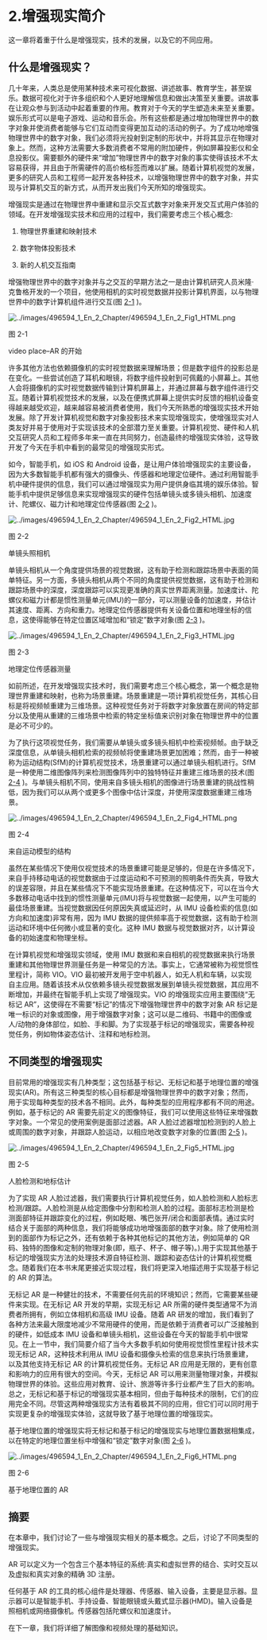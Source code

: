 # 2.增强现实简介

这一章将着重于什么是增强现实，技术的发展，以及它的不同应用。

## 什么是增强现实？

几十年来，人类总是使用某种技术来可视化数据、讲述故事、教育学生，甚至娱乐。数据可视化对于许多组织和个人更好地理解信息和做出决策至关重要。讲故事在让观众参与到活动中起着重要的作用。教育对于今天的学生塑造未来至关重要。娱乐形式可以是电子游戏、运动和音乐会。所有这些都是通过增加物理世界中的数字对象并使消费者能够与它们互动而变得更加互动的活动的例子。为了成功地增强物理世界中的数字对象，我们必须将光投射到定制的形状中，并将其显示在物理对象上。然而，这种方法需要大多数消费者不常用的附加硬件，例如屏幕投影仪和全息投影仪。需要额外的硬件来“增加”物理世界中的数字对象的事实使得该技术不太容易获得，并且由于所需硬件的高价格标签而难以扩展。随着计算机视觉的发展，更多的研究人员和工程师一起开发各种技术，以增强物理世界中的数字对象，并实现与计算机交互的新方式，从而开发出我们今天所知的增强现实。

增强现实是通过在物理世界中重建和显示交互式数字对象来开发交互式用户体验的领域。在开发增强现实技术和应用的过程中，我们需要考虑三个核心概念:

1.  物理世界重建和映射技术

2.  数字物体投影技术

3.  新的人机交互指南

增强物理世界中的数字对象并与之交互的早期方法之一是由计算机研究人员米隆·克鲁格开发的一个项目，他使用相机的实时视觉数据并投影计算机界面，以与物理世界中的数字计算机组件进行交互(图 [2-1](#Fig1) )。

![../images/496594_1_En_2_Chapter/496594_1_En_2_Fig1_HTML.png](../images/496594_1_En_2_Chapter/496594_1_En_2_Fig1_HTML.png)

图 2-1

video place–AR 的开始

许多其他方法也依赖摄像机的实时视觉数据来理解场景；但是数字组件的投影总是在变化。一些尝试创造了耳机和眼镜，将数字组件投射到可佩戴的小屏幕上。其他人会将摄像机的实时视觉数据传输到计算机屏幕上，并通过屏幕与数字组件进行交互。随着计算机视觉技术的发展，以及在便携式屏幕上提供实时反馈的相机设备变得越来越受欢迎，越来越容易被消费者使用，我们今天所熟悉的增强现实技术开始发展。除了开发计算机视觉和数字对象投影技术来实现增强现实，使增强现实对人类友好并易于使用对于实现该技术的全部潜力至关重要。计算机视觉、硬件和人机交互研究人员和工程师多年来一直在共同努力，创造最终的增强现实体验，这导致开发了今天在手机中看到的最常见的增强现实形式。

如今，智能手机，如 iOS 和 Android 设备，是让用户体验增强现实的主要设备，因为大多数智能手机都有强大的摄像头、传感器和地理定位硬件。通过利用智能手机中硬件提供的信息，我们可以通过增强现实为用户提供身临其境的娱乐体验。智能手机中提供足够信息来实现增强现实的硬件包括单镜头或多镜头相机、加速度计、陀螺仪、磁力计和地理定位传感器(图 [2-2](#Fig2) )。

![../images/496594_1_En_2_Chapter/496594_1_En_2_Fig2_HTML.jpg](../images/496594_1_En_2_Chapter/496594_1_En_2_Fig2_HTML.jpg)

图 2-2

单镜头照相机

单镜头相机从一个角度提供场景的视觉数据，这有助于检测和跟踪场景中表面的简单特征。另一方面，多镜头相机从两个不同的角度提供视觉数据，这有助于检测和跟踪场景中的深度，深度跟踪可以实现更准确的真实世界距离测量。加速度计、陀螺仪和磁力计都是惯性测量单元(IMU)的一部分，可以测量设备的加速度，并估计其速度、距离、方向和重力。地理定位传感器提供有关设备位置和地理坐标的信息，这使得能够在特定位置区域增加和“锁定”数字对象(图 [2-3](#Fig3) )。

![../images/496594_1_En_2_Chapter/496594_1_En_2_Fig3_HTML.jpg](../images/496594_1_En_2_Chapter/496594_1_En_2_Fig3_HTML.jpg)

图 2-3

地理定位传感器测量

如前所述，在开发增强现实技术时，我们需要考虑三个核心概念，第一个概念是物理世界重建和映射，也称为场景重建。场景重建是一项计算机视觉任务，其核心目标是将视频帧重建为三维场景。这种视觉任务对于将数字对象放置在房间的特定部分以及使用从重建的三维场景中检索的特定坐标值来识别对象在物理世界中的位置是必不可少的。

为了执行这项视觉任务，我们需要从单镜头或多镜头相机中检索视频帧。由于缺乏深度信息，从单镜头相机检索的视频帧将使重建场景更加困难；然而，由于一种被称为运动结构(SfM)的计算机视觉技术，场景重建可以通过单镜头相机进行。SfM 是一种使用二维图像阵列来检测图像阵列中的独特特征并重建三维场景的技术(图 [2-4](#Fig4) )。与单镜头相机不同，使用来自多镜头相机的图像进行场景重建的挑战性稍低，因为我们可以从两个或更多个图像中估计深度，并使用深度数据重建三维场景。

![../images/496594_1_En_2_Chapter/496594_1_En_2_Fig4_HTML.png](../images/496594_1_En_2_Chapter/496594_1_En_2_Fig4_HTML.png)

图 2-4

来自运动模型的结构

虽然在某些情况下使用仅视觉技术的场景重建可能是足够的，但是在许多情况下，来自手持移动电话的视觉数据由于过度运动和不可预测的照明条件而失真，导致大的误差容限，并且在某些情况下不能实现场景重建。在这种情况下，可以在当今大多数移动电话中找到的惯性测量单元(IMU)将与视觉数据一起使用，以产生可能的最佳场景重建。当视觉数据因任何原因失真或延迟时，从 IMU 设备检索的信息(如方向和加速度)非常有用，因为 IMU 数据的提供频率高于视觉数据，这有助于检测运动和环境中任何微小或显著的变化。这种 IMU 数据与视觉数据对齐，以计算设备的初始速度和物理坐标。

在计算机视觉和增强现实领域，使用 IMU 数据和来自相机的视觉数据来执行场景重建和其他物理世界测量任务是一种常见的方法。事实上，它通常被称为视觉惯性里程计，简称 VIO。VIO 最初被开发用于空中机器人，如无人机和车辆，以实现自主应用。随着该技术从仅依赖多镜头视觉数据发展到单镜头视觉数据，其应用不断增加，并最终在智能手机上实现了增强现实。VIO 的增强现实应用主要围绕“无标记 AR”，这使得在不需要“标记”的情况下增强物理世界中的数字对象 AR 标记是唯一标识的对象或图像，用于增强数字对象；这可以是二维码、书籍中的图像或人/动物的身体部位，如脸、手和脚。为了实现基于标记的增强现实，需要各种视觉任务，例如物体姿态估计、注释和地标检测。

## 不同类型的增强现实

目前常用的增强现实有几种类型；这包括基于标记、无标记和基于地理位置的增强现实(AR)。所有这三种类型的核心目标都是增强物理世界中的数字对象；然而，用于实现每种类型的技术各不相同。此外，每种类型的应用程序都有不同的用途。例如，基于标记的 AR 需要先前定义的图像特征，我们可以使用这些特征来增强数字对象。一个常见的使用案例是面部过滤器。AR 人脸过滤器增加检测到的人脸上或周围的数字对象，并跟踪人脸运动，以相应地改变数字对象的位置(图 [2-5](#Fig5) )。

![../images/496594_1_En_2_Chapter/496594_1_En_2_Fig5_HTML.jpg](../images/496594_1_En_2_Chapter/496594_1_En_2_Fig5_HTML.jpg)

图 2-5

人脸检测和地标估计

为了实现 AR 人脸过滤器，我们需要执行计算机视觉任务，如人脸检测和人脸标志检测/跟踪。人脸检测是从给定图像中分割和检测人脸的过程。面部标志检测是检测面部特征并跟踪变化的过程，例如眨眼、嘴巴张开/闭合和面部表情。通过实时结合关于面部的两种信息，我们将能够成功地增强面部的数字对象。除了使用检测到的面部作为标记之外，还有依赖于各种其他标记的其他方法，例如简单的 QR 码、独特的图像和定制的物理对象(即，瓶子、杯子、帽子等)。).用于实现其他基于标记的增强现实方法的处理技术源自特征检测、跟踪和姿态估计的计算机视觉概念。随着我们在本书末尾更接近实现过程，我们将更深入地描述用于实现基于标记的 AR 的算法。

无标记 AR 是一种健壮的技术，不需要任何先前的环境知识；然而，它需要某些硬件来实现。在无标记 AR 开发的早期，实现无标记 AR 所需的硬件类型通常不为消费者所拥有，例如立体相机和高级 IMU 设备。随着 AR 研发的增加，我们看到了各种方法来最大限度地减少不常用硬件的使用，而是依赖于消费者可以广泛接触到的硬件，如低成本 IMU 设备和单镜头相机，这些设备在今天的智能手机中很常见。在上一节中，我们简要介绍了当今大多数手机如何使用视觉惯性里程计技术实现无标记 AR，这种技术利用从 IMU 设备和摄像头检索的信息来执行场景重建，以及其他支持无标记 AR 的计算机视觉任务。无标记 AR 应用是无限的，更有创意和影响力的应用有很大的空间。今天，无标记 AR 可以用来测量物理对象，并模拟物理世界的体验。这些应用对教育、设计、旅游等许多行业都产生了巨大的影响。总之，无标记和基于标记的增强现实基本相同，但由于每种技术的限制，它们的应用完全不同。尽管这两种增强现实方法有着极其不同的应用，但它们可以同时用于实现更复杂的增强现实体验，这就导致了基于地理位置的增强现实。

基于地理位置的增强现实将无标记和基于标记的增强现实与地理位置数据相集成，以在特定的地理位置坐标中增强和“锁定”数字对象(图 [2-6](#Fig6) )。

![../images/496594_1_En_2_Chapter/496594_1_En_2_Fig6_HTML.png](../images/496594_1_En_2_Chapter/496594_1_En_2_Fig6_HTML.png)

图 2-6

基于地理位置的 AR

## 摘要

在本章中，我们讨论了一些与增强现实相关的基本概念。之后，讨论了不同类型的增强现实。

AR 可以定义为一个包含三个基本特征的系统:真实和虚拟世界的结合、实时交互以及虚拟和真实对象的精确 3D 注册。

任何基于 AR 的工具的核心组件是处理器、传感器、输入设备，主要是显示器。显示器可以是智能手机、手持设备、智能眼镜或头戴式显示器(HMD)。输入设备是照相机或网络摄像机。传感器包括陀螺仪和加速度计。

在下一章，我们将详细了解图像和视频处理的基础知识。